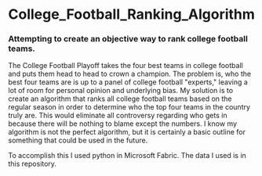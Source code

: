 # College_Football_Ranking_Algorithm
### Attempting to create an objective way to rank college football teams.

The College Football Playoff takes the four best teams in college football and puts them head to head to crown a champion. The problem is, who the best four teams are is up to a panel of college football "experts," leaving a lot of room for personal opinion and underlying bias. My solution is to create an algorithm that ranks all college football teams based on the regular season in order to determine who the top four teams in the country truly are. This would eliminate all controversy regarding who gets in because there will be nothing to blame except the numbers. I know my algorithm is not the perfect algorithm, but it is certainly a basic outline for something that could be used in the future.

To accomplish this I used python in Microsoft Fabric. The data I used is in this repository.
